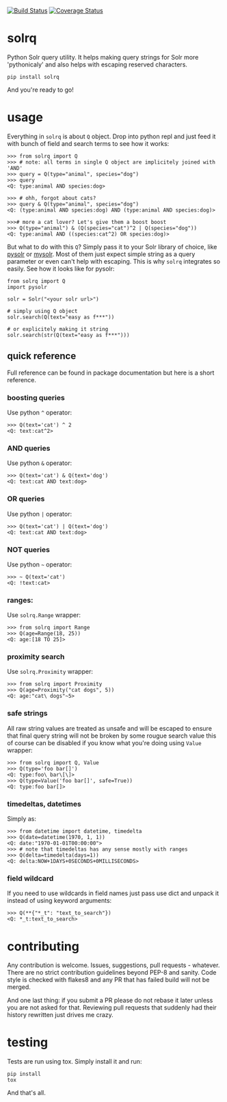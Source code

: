 [![Build Status](https://travis-ci.org/swistakm/solrq.svg?branch=master)](https://travis-ci.org/swistakm/solrq)
[![Coverage Status](https://coveralls.io/repos/swistakm/solrq/badge.svg)](https://coveralls.io/r/swistakm/solrq)

# solrq
Python Solr query utility. It helps making query strings for Solr more 
'pythonicaly' and also helps with escaping reserved characters.

    pip install solrq
    
And you're ready to go!

# usage

Everything in `solrq` is about `Q` object. Drop into python repl and just
feed it with bunch of field and search terms to see how it works:

    >>> from solrq import Q
    >>> # note: all terms in single Q object are implicitely joined with 'AND'
    >>> query = Q(type="animal", species="dog")
    >>> query
    <Q: type:animal AND species:dog>
    
    >>> # ohh, forgot about cats?
    >>> query & Q(type="animal", species="dog")
    <Q: (type:animal AND species:dog) AND (type:animal AND species:dog)>
    
    >>># more a cat lover? Let's give them a boost boost
    >>> Q(type="animal") & (Q(species="cat")^2 | Q(species="dog"))
    <Q: type:animal AND ((species:cat^2) OR species:dog)>


But what to do with this `Q`? Simply pass it to your Solr library of choice, 
like [pysolr](https://github.com/toastdriven/pysolr) or 
[mysolr](https://github.com/RedTuna/mysolr). Most of them just expect simple
string as a query parameter or even can't help with escaping. This is why
`solrq` integrates so easily. See how it looks like for pysolr:

    from solrq import Q
    import pysolr
    
    solr = Solr("<your solr url>")
    
    # simply using Q object
    solr.search(Q(text="easy as f***"))

    # or explicitely making it string
    solr.search(str(Q(text="easy as f***")))
    
    
## quick reference

Full reference can be found in package documentation but here is a short
reference.

### boosting queries

Use python `^` operator:

    >>> Q(text='cat') ^ 2
    <Q: text:cat^2>


### AND queries

Use python `&` operator:

    >>> Q(text='cat') & Q(text='dog')
    <Q: text:cat AND text:dog>

### OR queries

Use python `|` operator:

    >>> Q(text='cat') | Q(text='dog')
    <Q: text:cat AND text:dog>
    

### NOT queries

Use python `~` operator:

    >>> ~ Q(text='cat')
    <Q: !text:cat>
    
### ranges:

Use `solrq.Range` wrapper:

    >>> from solrq import Range
    >>> Q(age=Range(18, 25))
    <Q: age:[18 TO 25]>


### proximity search

Use `solrq.Proximity` wrapper:

    >>> from solrq import Proximity
    >>> Q(age=Proximity("cat dogs", 5))
    <Q: age:"cat\ dogs"~5>

### safe strings

All raw string values are treated as unsafe and will be escaped to ensure that 
final query string will not be broken by some rougue search value this of 
course can be disabled if you know what you're doing using `Value` wrapper:

    >>> from solrq import Q, Value
    >>> Q(type='foo bar[]')
    <Q: type:foo\ bar\[\]>
    >>> Q(type=Value('foo bar[]', safe=True))
    <Q: type:foo bar[]>
    
    
### timedeltas, datetimes

Simply as:

    >>> from datetime import datetime, timedelta
    >>> Q(date=datetime(1970, 1, 1))
    <Q: date:"1970-01-01T00:00:00">
    >>> # note that timedeltas has any sense mostly with ranges
    >>> Q(delta=timedelta(days=1))
    <Q: delta:NOW+1DAYS+0SECONDS+0MILLISECONDS>
    
### field wildcard

If you need to use wildcards in field names just pass use dict and unpack it
instead of using keyword arguments:

    >>> Q(**{"*_t": "text_to_search"})
    <Q: *_t:text_to_search>


# contributing

Any contribution is welcome. Issues, suggestions, pull requests - whatever. 
There are no strict contribution guidelines beyond PEP-8
and sanity. Code style is checked with flakes8 and any PR that has failed build
will not be merged.

And one last thing: if you submit a PR please do not rebase it later unless you
are not asked for that. Reviewing pull requests that suddenly had their history
rewritten just drives me crazy.

# testing

Tests are run using tox. Simply install it and run:

    pip install
    tox
    
And that's all.

